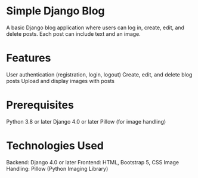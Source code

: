 
# Simple Django Blog
A basic Django blog application where users can log in, create, edit, and delete posts. Each post can include text and an image.

# Features
User authentication (registration, login, logout)
Create, edit, and delete blog posts
Upload and display images with posts
# Prerequisites
Python 3.8 or later
Django 4.0 or later
Pillow (for image handling)
# Technologies Used
Backend: Django 4.0 or later
Frontend: HTML, Bootstrap 5, CSS
Image Handling: Pillow (Python Imaging Library)
